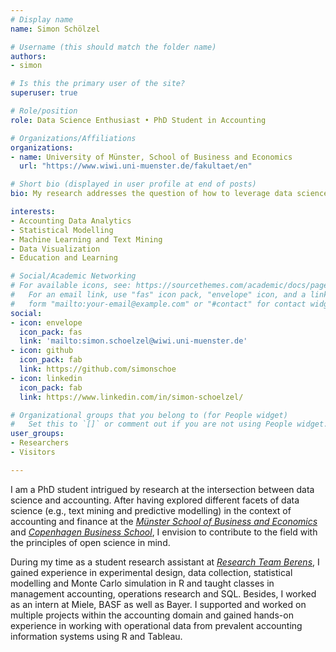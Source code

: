 ```yaml
---
# Display name
name: Simon Schölzel

# Username (this should match the folder name)
authors:
- simon

# Is this the primary user of the site?
superuser: true

# Role/position
role: Data Science Enthusiast • PhD Student in Accounting

# Organizations/Affiliations
organizations:
- name: University of Münster, School of Business and Economics
  url: "https://www.wiwi.uni-muenster.de/fakultaet/en"

# Short bio (displayed in user profile at end of posts)
bio: My research addresses the question of how to leverage data science and machine learning capabilities in the field of accounting.

interests:
- Accounting Data Analytics
- Statistical Modelling
- Machine Learning and Text Mining
- Data Visualization
- Education and Learning

# Social/Academic Networking
# For available icons, see: https://sourcethemes.com/academic/docs/page-builder/#icons
#   For an email link, use "fas" icon pack, "envelope" icon, and a link in the
#   form "mailto:your-email@example.com" or "#contact" for contact widget.
social:
- icon: envelope
  icon_pack: fas
  link: 'mailto:simon.schoelzel@wiwi.uni-muenster.de'
- icon: github
  icon_pack: fab
  link: https://github.com/simonschoe
- icon: linkedin
  icon_pack: fab
  link: https://www.linkedin.com/in/simon-schoelzel/

# Organizational groups that you belong to (for People widget)
#   Set this to `[]` or comment out if you are not using People widget.
user_groups:
- Researchers
- Visitors

---
```


I am a PhD student intrigued by research at the intersection between data science and accounting. After having explored different facets of data science (e.g., text mining and predictive modelling) in the context of accounting and finance at the [*Münster School of Business and Economics*](https://www.wiwi.uni-muenster.de/fakultaet/en) and [*Copenhagen Business School*](https://www.cbs.dk/en), I envision to contribute to the field with the principles of open science in mind.

During my time as a student research assistant at [*Research Team Berens*](https://www.wiwi.uni-muenster.de/ctrl/), I gained experience in experimental design, data collection, statistical modelling and Monte Carlo simulation in R and taught classes in management accounting, operations research and SQL. Besides, I worked as an intern at Miele, BASF as well as Bayer. I supported and worked on multiple projects within the accounting domain and gained hands-on experience in working with operational data from prevalent accounting information systems using R and Tableau.